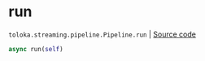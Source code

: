 # run
`toloka.streaming.pipeline.Pipeline.run` | [Source code](https://github.com/Toloka/toloka-kit/blob/v1.1.3/src/streaming/pipeline.py#L389)

```python
async run(self)
```

